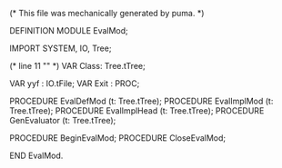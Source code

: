 
(* This file was mechanically generated by puma. *)

DEFINITION MODULE EvalMod;

IMPORT SYSTEM, IO, Tree;

(* line 11 "" *)
 VAR Class: Tree.tTree; 

VAR yyf        : IO.tFile;
VAR Exit       : PROC;

PROCEDURE EvalDefMod (t: Tree.tTree);
PROCEDURE EvalImplMod (t: Tree.tTree);
PROCEDURE EvalImplHead (t: Tree.tTree);
PROCEDURE GenEvaluator (t: Tree.tTree);

PROCEDURE BeginEvalMod;
PROCEDURE CloseEvalMod;

END EvalMod.

